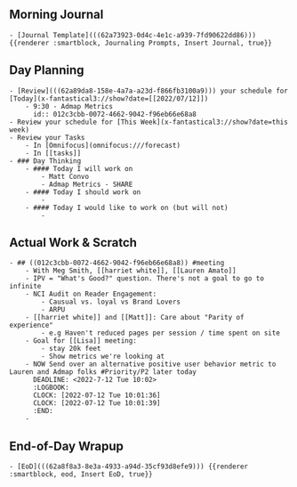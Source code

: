 ## Morning Journal
	- [Journal Template](((62a73923-0d4c-4e1c-a939-7fd90622dd86))) {{renderer :smartblock, Journaling Prompts, Insert Journal, true}}
## Day Planning
	- [Review](((62a89da8-158e-4a7a-a23d-f866fb3100a9))) your schedule for [Today](x-fantastical3://show?date=[[2022/07/12]])
		- 9:30 - Admap Metrics
		  id:: 012c3cbb-0072-4662-9042-f96eb66e68a8
	- Review your schedule for [This Week](x-fantastical3://show?date=this week)
	- Review your Tasks
		- In [Omnifocus](omnifocus:///forecast)
		- In [[tasks]]
	- ### Day Thinking
		- #### Today I will work on
			- Matt Convo
			- Admap Metrics - SHARE
		- #### Today I should work on
			-
		- #### Today I would like to work on (but will not)
			-
## Actual Work & Scratch
	- ## ((012c3cbb-0072-4662-9042-f96eb66e68a8)) #meeting
		- With Meg Smith, [[harriet white]], [[Lauren Amato]]
		- IPV = "What's Good?" question. There's not a goal to go to infinite
		- NCI Audit on Reader Engagement:
			- Causual vs. loyal vs Brand Lovers
			- ARPU
		- [[harriet white]] and [[Matt]]: Care about "Parity of experience"
			- e.g Haven't reduced pages per session / time spent on site
		- Goal for [[Lisa]] meeting:
			- stay 20k feet
			- Show metrics we're looking at
		- NOW Send over an alternative positive user behavior metric to Lauren and Admap folks #Priority/P2 later today
		  DEADLINE: <2022-7-12 Tue 10:02>
		  :LOGBOOK:
		  CLOCK: [2022-07-12 Tue 10:01:36]
		  CLOCK: [2022-07-12 Tue 10:01:39]
		  :END:
		-
## End-of-Day Wrapup
	- [EoD](((62a8f8a3-8e3a-4933-a94d-35cf93d8efe9))) {{renderer :smartblock, eod, Insert EoD, true}}